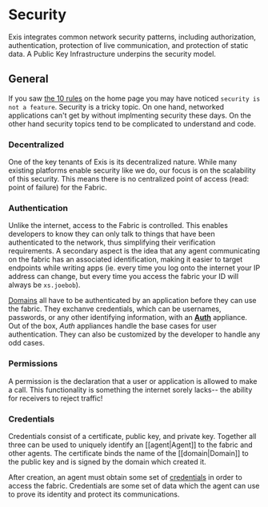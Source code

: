 # Security

Exis integrates common network security patterns, including authorization, authentication, protection of live communication, and protection of static data. A Public Key Infrastructure underpins the security model. 

## General 

If you saw [the 10 rules](/pages/general/Home.md#the-10-rules) on the home page you may have noticed `security is not a feature`. Security is a tricky topic. On one hand, networked applications can't get by without implmenting security these days. On the other hand security topics tend to be complicated to understand and code. 

### Decentralized 

One of the key tenants of Exis is its decentralized nature. While many existing platforms enable security like we do, our focus is on the scalability of this security. This means there is no centralized point of access (read: point of failure) for the Fabric.

### Authentication

Unlike the internet, access to the Fabric is controlled. This enables developers to know they can only talk to things that have been authenticated to the network, thus simplifying their verification requirements. A secondary aspect is the idea that any agent communicating on the fabric has an associated identification, making it easier to target endpoints while writing apps (ie. every time you log onto the internet your IP address can change, but every time you access the fabric your ID will always be `xs.joebob`).

[Domains][domain] all have to be authenticated by an application before they can use the fabric. They exchanve credentials, which can be usernames, passwords, or any other identifying information, with an [**Auth**][auth] appliance. Out of the box, *Auth* appliances handle the base cases for user authentication. They can also be customized by the developer to handle any odd cases. 

### Permissions

A permission is the declaration that a user or application is allowed to make a call. This functionality is something the internet sorely lacks-- the ability for receivers to reject traffic!

### Credentials

Credentials consist of a certificate, public key, and private key. Together all three can be used to uniquely identify an [[agent|Agent]] to the fabric and other agents. The certificate binds the name of the [[domain|Domain]] to the public key and is signed by the domain which created it. 

After creation, an agent must obtain some set of [credentials][creds] in order to access the fabric. Credentials are some set of data which the agent can use to prove its identity and protect its communications. 

<!-- ### Certificate Flows 

Flows relating to the secure transfer of keys, certificates, etc. 

#### End to End Flow

The process by which two agents establish a secure end-to-end channel.

#### Multi End to End Flow

The process by which a set of agents establish a secure end-to-end channel for publish.

 -->

[message]:/pages/riffle/Message.md
[agent]:/pages/riffle/Agent.md
[node]:/pages/fabric/Node.md
[fabric]:/pages/fabric/Fabric.md
[domain]:/pages/riffle/Domain.md
[action]:/pages/riffle/Agent.md
[endpoint]:/pages/riffle/Endpoint.md
[samples]:/pages/samples/Samples.md

[auth]:/pages/appliances/Auth-Appliance.md
[creds]:/pages/security/Credentials.md
[perm]:/pages/security/Permission.md

[perm]:/pages/security/Permission.md
[flows]:/pages/security/Security-Flows.md